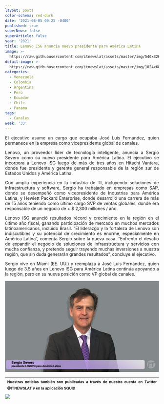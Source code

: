 ```yaml
---
layout: posts
color-schema: red-dark
date: '2021-08-05 09:25 -0400'
published: true
superNews: false
superArticle: false
year: '2021'
title: Lenovo ISG anuncia nuevo presidente para América Latina
image: >-
  https://raw.githubusercontent.com/itnewslat/assets/master/img/540x320/Sergio-Severo--p.jpg
detail-image: >-
  https://raw.githubusercontent.com/itnewslat/assets/master/img/1024x680/Sergio-Severo--g.jpg
categories:
  - Venezuela
  - Colombia
  - Argentina
  - Perú
  - Ecuador
  - Chile
  - Panama
tags:
  - Canales
week: '33'
---
```

<p style="text-align: justify;">El ejecutivo asume un cargo que ocupaba José Luis Fernández, quien permanece en la empresa como vicepresidente global de canales.</p>
<p style="text-align: justify;">Lenovo, un proveedor líder de tecnología inteligente, anuncia a Sergio Severo como su nuevo presidente para América Latina. El ejecutivo se incorpora a Lenovo ISG luego de más de tres años en Hitachi Vantara, donde fue presidente y gerente general responsable de la región sur de Estados Unidos y América Latina.</p>
<p style="text-align: justify;">Con amplia experiencia en la industria de TI, incluyendo soluciones de infraestructura y software, Sergio ha trabajado en empresas como SAP, donde se desempeñó como vicepresidente de Industrias para América Latina, y Hewlett Packard Enterprise, donde desarrolló una carrera de más de 15 años teniendo como último cargo SVP de ventas globales, donde era responsable de un negocio de + $ 2,300 millones / año.</p>
<p style="text-align: justify;">Lenovo ISG anunció resultados récord y crecimiento en la región en el último año fiscal, ganando participación de mercado en muchos mercados latinoamericanos, incluido Brasil. “El liderazgo y la fortaleza de Lenovo son indiscutibles y su potencial de crecimiento es enorme, especialmente en América Latina”, comenta Sergio sobre la nueva casa. “Enfrento el desafío de expandir el negocio de soluciones de infraestructura y servicios con mucha confianza, y pretendo seguir trayendo muchas inversiones a nuestra región, que sin duda generarán grandes resultados”, concluye el ejecutivo.</p>
<p style="text-align: justify;">Sergio vive en Miami (EE. UU.) y reemplaza a José Luis Fernández, quien luego de 3.5 años en Lenovo ISG para América Latina continúa apoyando a la región, pero en su nueva posición como VP global de canales.</p>

![](https://raw.githubusercontent.com/itnewslat/assets/master/img/540x320/Sergio-Severo--p.jpg)

<table style="height: 42px;" width="569">
<tbody>
<tr>
<td style="text-align: justify;"><sub><strong>Nuestras noticias también son publicadas a través de nuestra cuenta en Twitter <a href="https://twitter.com/itnewslat?lang=es">@ITNEWSLAT</a> y en la aplicación <a href="https://squidapp.co/en/">SQUID</a></strong></sub></td>
</tr>
</tbody>
</table>

<img src="https://tracker.metricool.com/c3po.jpg?hash=56f88a41e39ab42c063cc51676587a04"/>
